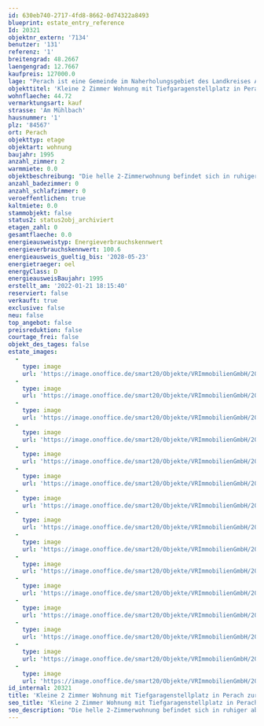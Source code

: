 ```yaml
---
id: 630eb740-2717-4fd8-8662-0d74322a8493
blueprint: estate_entry_reference
Id: 20321
objektnr_extern: '7134'
benutzer: '131'
referenz: '1'
breitengrad: 48.2667
laengengrad: 12.7667
kaufpreis: 127000.0
lage: "Perach ist eine Gemeinde im Naherholungsgebiet des Landkreises Altötting.\r\nDie Gemeinde befindet sich ca. 7 km von der Autobahn A 94 entfernt. Daher haben Sie eine gute Anbindung in Richtung München und Passau.\r\nMit Hilfe der Städtebauförderung und der ländlichen Entwicklung hat Perach viel in Treffpunkte und in eine Infrastruktur zur Naherholung investiert. Ein offener Punkt ist die Wiedereröffnung des Bahnhalts. Hier wird eine Verbindung mit dem Freizeit- und Bahnverkehr angestrebt, um neue Möglichkeiten zur Mobilität zu eröffnen.\r\nPerach ist eine weltoffene und familienfreundliche Gemeinde.\r\nSeit 2020 befindet sich der Kindergarten St. Antonius in gemeindlicher Trägerschaft.\r\nDer Naturraum um Perach lädt zur Naherholung mit ausgedehnten Wanderungen, Sparziergängen und Radtouren ein. Die Aufgabe zur Naherholung wollen wir gerne für die Landkreisbevölkerung und darüber hinaus annehmen."
objekttitel: 'Kleine 2 Zimmer Wohnung mit Tiefgaragenstellplatz in Perach zur Kapitalanlage!'
wohnflaeche: 44.72
vermarktungsart: kauf
strasse: 'Am Mühlbach'
hausnummer: '1'
plz: '84567'
ort: Perach
objekttyp: etage
objektart: wohnung
baujahr: 1995
anzahl_zimmer: 2
warmmiete: 0.0
objektbeschreibung: "Die helle 2-Zimmerwohnung befindet sich in ruhiger aber dennoch zentraler Lage von Perach.\r\nDie Wohnung mit einer Wohnfläche von ca. 44,72 m² befindet sich im Erdgeschoss, in einer sehr gepflegten Wohnanlage, die 1995 erbaut wurde.\r\nÜber das große helle Wohn- Esszimmer mit integrierter kleiner Küche (im Kaufpreis inbegriffen) hat man Zugang zur Terrasse. Das innen liegende Bad mit Badewanne, WC und Waschmaschinenanschluss ist hell gefliest und bietet ausreichend Platz.\r\nAuch über das Schlafzimmer kann die Terrasse betreten werden, es ist groß genug, um ein Doppelbett und einen Kleiderschrank unterzubringen.\_Zudem steht ihnen ein kleiner Abstellraum in der Wohnung zur Verfügung.\r\n\r\nEin Tiefgaragen-Stellplatz und ein Kellerabteil gehören mit zur Wohnung.\_\r\nZur Allgemeinen Nutzung ist ein Fahrradkeller in der Wohnanlage vorhanden.\r\n\r\nUm die Privatsphäre des Mieters zu wahren, werden keine Innenbilder veröffentlicht.\r\n\r\nDie Wohnung ist seit 2013 gut vermietet.\r\n\r\nMonatliche Nettomiete inkl. Stellplatz: 260,00 €\r\nMonatliche Nebenkosten:                        90,00 €\r\nMonatliche Gesamtmiete:                     350,00 €"
anzahl_badezimmer: 0
anzahl_schlafzimmer: 0
veroeffentlichen: true
kaltmiete: 0.0
stammobjekt: false
status2: status2obj_archiviert
etagen_zahl: 0
gesamtflaeche: 0.0
energieausweistyp: Energieverbrauchskennwert
energieverbrauchskennwert: 100.6
energieausweis_gueltig_bis: '2028-05-23'
energietraeger: oel
energyClass: D
energieausweisBaujahr: 1995
erstellt_am: '2022-01-21 18:15:40'
reserviert: false
verkauft: true
exclusive: false
neu: false
top_angebot: false
preisreduktion: false
courtage_frei: false
objekt_des_tages: false
estate_images:
  -
    type: image
    url: 'https://image.onoffice.de/smart20/Objekte/VRImmobilienGmbH/20321/00d2ff65-c262-4899-b00f-8e7fe3395cb5.jpg'
  -
    type: image
    url: 'https://image.onoffice.de/smart20/Objekte/VRImmobilienGmbH/20321/6299bab0-8370-4f5c-a3a9-839c8dda7a51.jpg'
  -
    type: image
    url: 'https://image.onoffice.de/smart20/Objekte/VRImmobilienGmbH/20321/d3018ce0-e90f-4e6c-a8a7-a51cb1cd2064.jpg'
  -
    type: image
    url: 'https://image.onoffice.de/smart20/Objekte/VRImmobilienGmbH/20321/9edd53b6-d9e4-49bc-b9f0-0fb415c45b2e.jpg'
  -
    type: image
    url: 'https://image.onoffice.de/smart20/Objekte/VRImmobilienGmbH/20321/cf3582a9-2928-402c-a55a-9ae0f8c52a62.jpg'
  -
    type: image
    url: 'https://image.onoffice.de/smart20/Objekte/VRImmobilienGmbH/20321/e0d10a7d-9b5a-415b-9e84-1e4ebbdeaff6.jpg'
  -
    type: image
    url: 'https://image.onoffice.de/smart20/Objekte/VRImmobilienGmbH/20321/43ae7c8c-fb15-461f-a9d4-ca4da3984051.jpg'
  -
    type: image
    url: 'https://image.onoffice.de/smart20/Objekte/VRImmobilienGmbH/20321/a4fff01e-c048-4fef-891a-915816dff0b7.jpg'
  -
    type: image
    url: 'https://image.onoffice.de/smart20/Objekte/VRImmobilienGmbH/20321/1d42ce35-be12-44e5-9636-145fcf32acbd.jpg'
  -
    type: image
    url: 'https://image.onoffice.de/smart20/Objekte/VRImmobilienGmbH/20321/0dc8ee9f-7ac6-426a-b435-1d02ec382625.jpg'
  -
    type: image
    url: 'https://image.onoffice.de/smart20/Objekte/VRImmobilienGmbH/20321/820b3cfd-99d7-412f-a9d5-3e3ec440070b.jpg'
  -
    type: image
    url: 'https://image.onoffice.de/smart20/Objekte/VRImmobilienGmbH/20321/6e547c6d-e6a6-4555-92d4-4eef4baaead1.jpg'
  -
    type: image
    url: 'https://image.onoffice.de/smart20/Objekte/VRImmobilienGmbH/20321/c1714018-770c-40e5-a188-3c645b1eb32a.jpg'
  -
    type: image
    url: 'https://image.onoffice.de/smart20/Objekte/VRImmobilienGmbH/20321/f7fc653f-ef68-4b30-852f-b6825c53b37f.jpg'
  -
    type: image
    url: 'https://image.onoffice.de/smart20/Objekte/VRImmobilienGmbH/20321/aa019dd2-7bee-4634-9a47-f466b7232d51.jpg'
id_internal: 20321
title: 'Kleine 2 Zimmer Wohnung mit Tiefgaragenstellplatz in Perach zur Kapitalanlage!'
seo_title: 'Kleine 2 Zimmer Wohnung mit Tiefgaragenstellplatz in Perach zur Kapitalanlage!'
seo_description: "Die helle 2-Zimmerwohnung befindet sich in ruhiger aber dennoch zentraler Lage von Perach.\r\nDie Wohnung mit einer Wohnfläche von ca. 44,72 m² befindet sich im"
---
```

